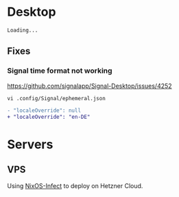 # Desktop

`Loading...`

## Fixes

### Signal time format not working

https://github.com/signalapp/Signal-Desktop/issues/4252

```
vi .config/Signal/ephemeral.json
```

```diff
- "localeOverride": null
+ "localeOverride": "en-DE"
```



# Servers

## VPS

Using [NixOS-Infect](https://github.com/elitak/nixos-infect) to deploy on Hetzner Cloud.
